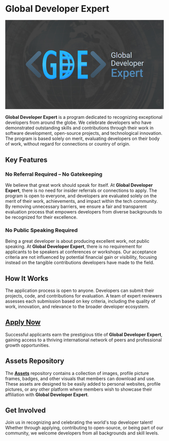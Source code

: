 # Global Developer Expert

[![Global Developer Expert](/profile/gde-cover.jpg)](https://globaldev.expert)

**Global Developer Expert** is a program dedicated to recognizing exceptional developers from around the globe. We celebrate developers who have demonstrated outstanding skills and contributions through their work in software development, open-source projects, and technological innovation. The program is based solely on merit, evaluating developers on their body of work, without regard for connections or country of origin.

## Key Features

### No Referral Required – No Gatekeeping

We believe that great work should speak for itself. At **Global Developer Expert**, there is no need for insider referrals or connections to apply. The program is open to everyone, and developers are evaluated solely on the merit of their work, achievements, and impact within the tech community. By removing unnecessary barriers, we ensure a fair and transparent evaluation process that empowers developers from diverse backgrounds to be recognized for their excellence.

### No Public Speaking Required

Being a great developer is about producing excellent work, not public speaking. At **Global Developer Expert**, there is no requirement for applicants to be speakers at conferences or workshops. Our acceptance criteria are not influenced by potential financial gain or visibility, focusing instead on the tangible contributions developers have made to the field.

## How It Works

The application process is open to anyone. Developers can submit their projects, code, and contributions for evaluation. A team of expert reviewers assesses each submission based on key criteria, including the quality of work, innovation, and relevance to the broader developer ecosystem.

## [Apply Now](https://www.globaldeveloper.expert/apply "Apply Now")

Successful applicants earn the prestigious title of **Global Developer Expert**, gaining access to a thriving international network of peers and professional growth opportunities.

## Assets Repository

The [**Assets**](https://github.com/GlobalDeveloperExpert/assets) repository contains a collection of images, profile picture frames, badges, and other visuals that members can download and use. These assets are designed to be easily added to personal websites, profile pictures, or any other platform where members wish to showcase their affiliation with **Global Developer Expert**.


## Get Involved

Join us in recognizing and celebrating the world's top developer talent! Whether through applying, contributing to open-source, or being part of our community, we welcome developers from all backgrounds and skill levels.
